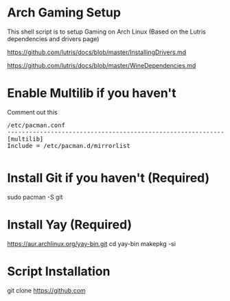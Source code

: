 # Arch Gaming Setup
This shell script is to setup Gaming on Arch Linux (Based on the Lutris dependencies and drivers page)

https://github.com/lutris/docs/blob/master/InstallingDrivers.md  

https://github.com/lutris/docs/blob/master/WineDependencies.md
# Enable Multilib if you haven't
Comment out this
<pre style="margin-bottom: 0; border-bottom:none; padding-bottom:0.8em;">/etc/pacman.conf
--------------------------------------------------------------------------------------
[multilib]
Include = /etc/pacman.d/mirrorlist</pre>

# Install Git if you haven't (Required)
sudo pacman -S git

# Install Yay (Required)
https://aur.archlinux.org/yay-bin.git
cd yay-bin
makepkg -si

# Script Installation
git clone https://github.com
